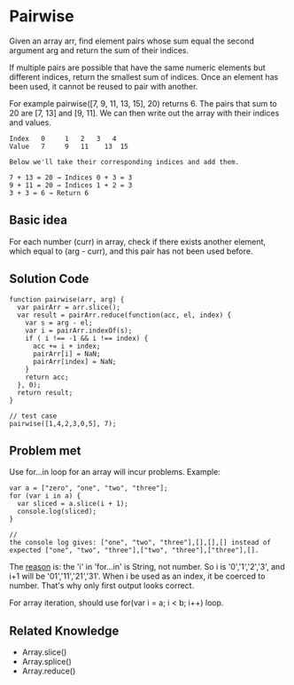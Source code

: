 # Pairwise

Given an array arr, find element pairs whose sum equal the second argument arg and return the sum of their indices.

If multiple pairs are possible that have the same numeric elements but different indices, return the smallest sum of indices. Once an element has been used, it cannot be reused to pair with another.

For example pairwise([7, 9, 11, 13, 15], 20) returns 6. The pairs that sum to 20 are [7, 13] and [9, 11]. We can then write out the array with their indices and values.
```
Index	0	  1	  2	  3	  4
Value	7	  9	  11	13	15

Below we'll take their corresponding indices and add them.

7 + 13 = 20 → Indices 0 + 3 = 3
9 + 11 = 20 → Indices 1 + 2 = 3
3 + 3 = 6 → Return 6
```

## Basic idea

For each number (curr) in array, check if there exists another element, which equal to (arg - curr), and this pair has not been used before.


## Solution Code
```
function pairwise(arr, arg) {
  var pairArr = arr.slice();
  var result = pairArr.reduce(function(acc, el, index) {
    var s = arg - el;
    var i = pairArr.indexOf(s);
    if ( i !== -1 && i !== index) {
      acc += i + index;
      pairArr[i] = NaN;
      pairArr[index] = NaN;
    }
    return acc;
  }, 0);
  return result;
}

// test case
pairwise([1,4,2,3,0,5], 7);
```

## Problem met
Use for...in loop for an array will incur problems. Example:
```
var a = ["zero", "one", "two", "three"];
for (var i in a) {
  var sliced = a.slice(i + 1);
  console.log(sliced);
}

//
the console log gives: ["one", "two", "three"],[],[],[] instead of expected ["one", "two", "three"],["two", "three"],["three"],[].
```
The [reason](http://stackoverflow.com/questions/41821005/javascript-use-array-slice-in-a-loop-and-not-work-as-expected) is:
the 'i' in 'for...in' is String, not number. So i is '0','1','2','3', and i+1 will be '01','11','21','31'. When i be used as an index, it be coerced to number. That's why only first output looks correct.

For array iteration, should use for(var i = a; i < b; i++) loop.

## Related Knowledge
- Array.slice()
- Array.splice()
- Array.reduce()
